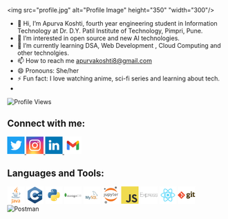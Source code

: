 <img src="profile.jpg" alt="Profile Image" height="350" "width="300"/>

- 👋 Hi, I’m Apurva Koshti, fourth year engineering student in Information Technology at Dr. D.Y. Patil Institute of Technology, Pimpri, Pune.
- 👀 I’m interested in open source and new AI technologies.
- 🌱 I’m currently learning DSA, Web Development , Cloud Computing and other technolgies.
- 📫 How to reach me apurvakoshti8@gmail.com
- 😄 Pronouns: She/her
- ⚡ Fun fact: I love watching anime, sci-fi series and learning about tech.
- 
![Profile Views](https://komarev.com/ghpvc/?username=apurvakoshti)

## Connect with me:
<p>
  <a href="https://twitter.com/apurva_koshti">
    <img src="https://raw.githubusercontent.com/edent/SuperTinyIcons/master/images/svg/twitter.svg" alt="Twitter" width="40" height="40"/>
  </a>
  <a href="https://instagram.com/apurva_koshti">
    <img src="https://raw.githubusercontent.com/edent/SuperTinyIcons/master/images/svg/instagram.svg" alt="Instagram" width="40" height="40"/>
  </a>
  
  <a href="https://www.linkedin.com/in/apurva-koshti/">
    <img src="https://raw.githubusercontent.com/edent/SuperTinyIcons/master/images/svg/linkedin.svg" alt="LinkedIn" width="40" height="40"/>
  </a>
  <a href="mailto:apurvakoshti8@gmail.com">
    <img src="https://raw.githubusercontent.com/edent/SuperTinyIcons/master/images/svg/gmail.svg" alt="Gmail" width="40" height="40"/>
  </a>
</p>

## Languages and Tools:
<p>
  <img src="https://raw.githubusercontent.com/github/explore/main/topics/java/java.png" alt="Java" width="40" height="40"/>
  <img src="https://raw.githubusercontent.com/github/explore/main/topics/cpp/cpp.png" alt="C++" width="40" height="40"/>
  <img src="https://raw.githubusercontent.com/github/explore/main/topics/python/python.png" alt="Python" width="40" height="40"/>
  <img src="https://raw.githubusercontent.com/github/explore/main/topics/mongodb/mongodb.png" alt="MongoDB" width="40" height="40"/>
  <img src="https://raw.githubusercontent.com/github/explore/main/topics/mysql/mysql.png" alt="MySQL" width="40" height="40"/>
  <img src="https://raw.githubusercontent.com/github/explore/main/topics/jupyter-notebook/jupyter-notebook.png" alt="Jupyter Notebook" width="40" height="40"/>
  <img src="https://raw.githubusercontent.com/github/explore/main/topics/javascript/javascript.png" alt="JavaScript" width="40" height="40"/>
  <img src="https://raw.githubusercontent.com/github/explore/main/topics/express/express.png" alt="Express.js" width="40" height="40"/>
  <img src="https://raw.githubusercontent.com/github/explore/main/topics/react/react.png" alt="React" width="40" height="40"/>
  <img src="https://raw.githubusercontent.com/github/explore/main/topics/git/git.png" alt="Git" width="40" height="40"/>
  <img src="https://www.vectorlogo.zone/logos/getpostman/getpostman-icon.svg" alt="Postman" width="40" height="40"/>
</p>



